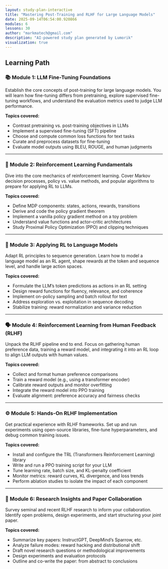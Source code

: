 ```yaml
---
layout: study-plan-interactive
title: "Mastering Post-Training and RLHF for Large Language Models"
date: 2025-09-14T06:54:00.920866
modules: 6
lessons: 30
author: "markmatech@gmail.com"
description: "AI-powered study plan generated by Lumorik"
visualization: true
---
```


## Learning Path

### 📚 Module 1: LLM Fine-Tuning Foundations

Establish the core concepts of post-training for large language models. You will learn how fine-tuning differs from pretraining, explore supervised fine-tuning workflows, and understand the evaluation metrics used to judge LLM performance.

**Topics covered:**

- Contrast pretraining vs. post-training objectives in LLMs
- Implement a supervised fine-tuning (SFT) pipeline
- Choose and compute common loss functions for text tasks
- Curate and preprocess datasets for fine-tuning
- Evaluate model outputs using BLEU, ROUGE, and human judgments

---

### 🎯 Module 2: Reinforcement Learning Fundamentals

Dive into the core mechanics of reinforcement learning. Cover Markov decision processes, policy vs. value methods, and popular algorithms to prepare for applying RL to LLMs.

**Topics covered:**

- Define MDP components: states, actions, rewards, transitions
- Derive and code the policy gradient theorem
- Implement a vanilla policy gradient method on a toy problem
- Understand value functions and actor–critic architectures
- Study Proximal Policy Optimization (PPO) and clipping techniques

---

### 🤖 Module 3: Applying RL to Language Models

Adapt RL principles to sequence generation. Learn how to model a language model as an RL agent, shape rewards at the token and sequence level, and handle large action spaces.

**Topics covered:**

- Formulate the LLM’s token predictions as actions in an RL setting
- Design reward functions for fluency, relevance, and coherence
- Implement on-policy sampling and batch rollout for text
- Address exploration vs. exploitation in sequence decoding
- Stabilize training: reward normalization and variance reduction

---

### 🗣️ Module 4: Reinforcement Learning from Human Feedback (RLHF)

Unpack the RLHF pipeline end to end. Focus on gathering human preference data, training a reward model, and integrating it into an RL loop to align LLM outputs with human values.

**Topics covered:**

- Collect and format human preference comparisons
- Train a reward model (e.g., using a transformer encoder)
- Calibrate reward outputs and monitor overfitting
- Integrate the reward model into PPO training
- Evaluate alignment: preference accuracy and fairness checks

---

### ⚙️ Module 5: Hands-On RLHF Implementation

Get practical experience with RLHF frameworks. Set up and run experiments using open-source libraries, fine-tune hyperparameters, and debug common training issues.

**Topics covered:**

- Install and configure the TRL (Transformers Reinforcement Learning) library
- Write and run a PPO training script for your LLM
- Tune learning rate, batch size, and KL-penalty coefficient
- Monitor metrics: reward curves, KL divergence, and loss trends
- Perform ablation studies to isolate the impact of each component

---

### 🔬 Module 6: Research Insights and Paper Collaboration

Survey seminal and recent RLHF research to inform your collaboration. Identify open problems, design experiments, and start structuring your joint paper.

**Topics covered:**

- Summarize key papers: InstructGPT, DeepMind’s Sparrow, etc.
- Analyze failure modes: reward hacking and distributional shift
- Draft novel research questions or methodological improvements
- Design experiments and evaluation protocols
- Outline and co-write the paper: from abstract to conclusions

